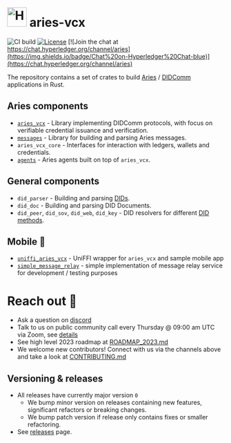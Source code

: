 # <img alt="Hyperledger Aries logo" src="docs/aries-logo.png" width="45px" /> aries-vcx

![CI build](https://github.com/hyperledger/aries-vcx/workflows/CI/badge.svg)
[![License](https://img.shields.io/badge/License-Apache%202.0-blue.svg)](https://opensource.org/licenses/Apache-2.0)
[![Join the chat at https://chat.hyperledger.org/channel/aries](https://img.shields.io/badge/Chat%20on-Hyperledger%20Chat-blue)](https://chat.hyperledger.org/channel/aries)

The repository contains a set of crates to build [Aries](https://github.com/hyperledger/aries-rfcs/) / [DIDComm](https://didcomm.org/) applications in Rust.

## Aries components
  - [`aries_vcx`](aries_vcx) - Library implementing DIDComm protocols, with focus on verifiable credential issuance and verification.
  - [`messages`](messages) - Library for building and parsing Aries messages.
  - `aries_vcx_core` - Interfaces for interaction with ledgers, wallets and credentials.
  - [`agents`](agents/rust) - Aries agents built on top of `aries_vcx`.
  
## General components
  - `did_parser` - Building and parsing [DIDs](https://w3c.github.io/did-core/).
  - `did_doc` - Building and parsing DID Documents.
  - `did_peer`, `did_sov`, `did_web`, `did_key` - DID resolvers for different [DID methods](https://w3c.github.io/did-spec-registries/#did-methods). 

## Mobile 📱
  - [`uniffi_aries_vcx`](./uniffi_aries_vcx) - UniFFI wrapper for `aries_vcx` and sample mobile app
  - [`simple_message_relay`](./tools/simple_message_relay) - simple implementation of message relay service for development / testing purposes

# Reach out 👋
- Ask a question on [discord](https://discord.com/channels/905194001349627914/955480822675308604)
- Talk to us on public community call every Thursday @ 09:00 am UTC via Zoom, see [details](https://wiki.hyperledger.org/display/ARIES/Community+calls)
- See high level 2023 roadmap at [ROADMAP_2023.md](docs/ROADMAP_2023.md)
- We welcome new contributors! Connect with us via the channels above and take a look at [CONTRIBUTING.md](CONTRIBUTING.md)

## Versioning & releases
- All releases have currently major version `0` 
  - We bump minor version on releases containing new features, significant refactors or breaking changes. 
  - We bump patch version if release only contains fixes or smaller refactoring.
- See [releases](https://github.com/hyperledger/aries-vcx/releases) page.
